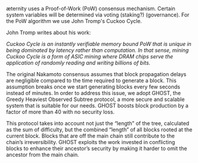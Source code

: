 æternity uses a Proof-of-Work (PoW) consensus mechanism. Certain system variables will be determined via voting (staking?) (governance). For the PoW algorithm we use John Tromp's Cuckoo Cycle.

John Tromp writes about his work:

_Cuckoo Cycle is an instantly verifiable memory bound PoW that is unique in being dominated by latency rather than computation. In that sense, mining Cuckoo Cycle is a form of ASIC mining where DRAM chips serve the application of randomly reading and writing billions of bits._

The original Nakamoto consensus assumes that block propagation delays are negligible compared to the time required to generate a block. This assumption breaks once we start generating blocks every few seconds instead of minutes. In order to address this issue, we adopt GHOST, the Greedy Heaviest Observed Subtree protocol, a more secure and scalable system that is suitable for our needs. GHOST boosts block production by a factor of more than 40 with no security loss. 

This protocol takes into account not just the “length” of the tree, calculated as the sum of difficulty, but the combined “length” of all blocks rooted at the current block. Blocks that are off the main chain still contribute to the chain’s irreversibility. GHOST exploits the work invested in conflicting blocks to enhance their ancestor’s security by making it harder to omit the ancestor from the main chain.
